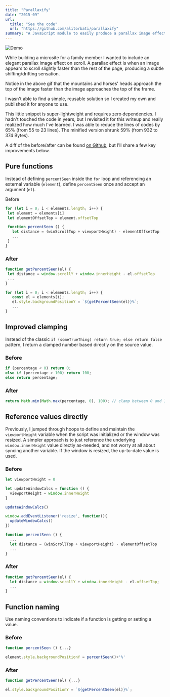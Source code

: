 ```yaml
---
title: "Parallaxify"
date: "2015-09"
url:
  title: "See the code"
  url: "https://github.com/alitorbati/parallaxify"
summary: "A JavaScript module to easily produce a parallax image effect."
---
```


![Demo](/images/sketches/parallaxify/demo.gif)

While building a microsite for a family member I wanted to include an elegant parallax image effect on scroll. A parallax effect is when an image appears to scroll slightly faster than the rest of the page, producing a subtle shifting/drifting sensation.

Notice in the above gif that the mountains and horses' heads approach the top of the image faster than the image approaches the top of the frame.

I wasn't able to find a simple, reusable solution so I created my own and published it for anyone to use.

This little snippet is super-lightweight and requires zero dependencies. I hadn't touched the code in years, but I revisited it for this writeup and really realized how much I've learned. I was able to reduce the lines of codes by 65% (from 55 to 23 lines). The minified version shrunk 59% (from 932 to 374 Bytes).

A diff of the before/after can be found [on Github](https://github.com/alitorbati/parallaxify/compare/db72ae89af743638e1cc647be7adeecae42bf71a...ef5d8c0db5cdd3af820960c6f3011568988ba45e#diff-23c0029469889253cca40d7b44aa24b027b105d86f3bace22b5f14f71e61e3c1), but I'll share a few key improvements below.

## Pure functions

Instead of defining `percentSeen` inside the `for` loop and referencing an external variable (`element`), define `percentSeen` once and accept an argument (`el`).

Before

```js
for (let i = 0; i < elements.length; i++) {
 let element = elements[i]
 let elementOffsetTop = element.offsetTop

 function percentSeen () {
   let distance = (winScrollTop + viewportHeight) - elementOffsetTop
   ...
 }
}
```

### After

```js
function getPercentSeen(el) {
 let distance = window.scrollY + window.innerHeight - el.offsetTop
 ...
}

for (let i = 0; i < elements.length; i++) {
   const el = elements[i];
   el.style.backgroundPositionY = `${getPercentSeen(el)}%`;
   ...
}

```

## Improved clamping

Instead of the classic `if (someTrueThing) return true; else return false` pattern, I return a clamped number based directly on the source value.

### Before

```js
if (percentage < 0) return 0;
else if (percentage > 100) return 100;
else return percentage;
```

### After

```js
return Math.min(Math.max(percentage, 0), 100); // clamp between 0 and 100
```

## Reference values directly

Previously, I jumped through hoops to define and maintain the `viewportHeight` variable when the script was initialized or the window was resized. A simpler approach is to just reference the underlying `window.innerHeight` value directly as-needed, and not worry at all about syncing another variable. If the window is resized, the up-to-date value is used.

### Before

```js
let viewportHeight = 0

let updateWindowCalcs = function () {
  viewportHeight = window.innerHeight
}

updateWindowCalcs()

window.addEventListener('resize', function(){
  updateWindowCalcs()
})

function percentSeen () {
  ...
  let distance = (winScrollTop + viewportHeight) - elementOffsetTop
  ...
}
```

### After

```js
function getPercentSeen(el) {
  let distance = window.scrollY + window.innerHeight - el.offsetTop;
  ...
}
```

## Function naming

Use naming conventions to indicate if a function is getting or setting a value.

### Before

```js
function percentSeen () {...}

element.style.backgroundPositionY = percentSeen()+'%'
```

### After

```js
function getPercentSeen(el) {...}

el.style.backgroundPositionY = `${getPercentSeen(el)}%`;
```

